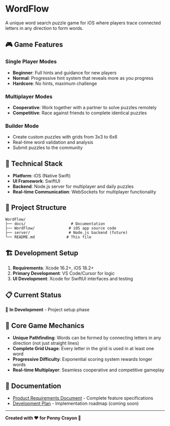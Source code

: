 # WordFlow

A unique word search puzzle game for iOS where players trace connected letters in any direction to form words.

## 🎮 Game Features

### Single Player Modes

-   **Beginner**: Full hints and guidance for new players
-   **Normal**: Progressive hint system that reveals more as you progress
-   **Hardcore**: No hints, maximum challenge

### Multiplayer Modes

-   **Cooperative**: Work together with a partner to solve puzzles remotely
-   **Competitive**: Race against friends to complete identical puzzles

### Builder Mode

-   Create custom puzzles with grids from 3x3 to 6x6
-   Real-time word validation and analysis
-   Submit puzzles to the community

## 🔧 Technical Stack

-   **Platform**: iOS (Native Swift)
-   **UI Framework**: SwiftUI
-   **Backend**: Node.js server for multiplayer and daily puzzles
-   **Real-time Communication**: WebSockets for multiplayer functionality

## 📁 Project Structure

```
WordFlow/
├── docs/                    # Documentation
├── WordFlow/               # iOS app source code
├── server/                 # Node.js backend (future)
└── README.md              # This file
```

## 🏗️ Development Setup

1. **Requirements**: Xcode 16.2+, iOS 18.2+
2. **Primary Development**: VS Code/Cursor for logic
3. **UI Development**: Xcode for SwiftUI interfaces and testing

## 📋 Current Status

🚧 **In Development** - Project setup phase

## 🎯 Core Game Mechanics

-   **Unique Pathfinding**: Words can be formed by connecting letters in any direction (not just straight lines)
-   **Complete Grid Usage**: Every letter in the grid is used in at least one word
-   **Progressive Difficulty**: Exponential scoring system rewards longer words
-   **Real-time Multiplayer**: Seamless cooperative and competitive gameplay

## 📄 Documentation

-   [Product Requirements Document](docs/PRD.md) - Complete feature specifications
-   [Development Plan](docs/development-plan.md) - Implementation roadmap (coming soon)

---

**Created with ❤️ for Penny Crayon 💃**
